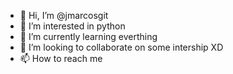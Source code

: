 - 👋 Hi, I’m @jmarcosgit
- 👀 I’m interested in python
- 🌱 I’m currently learning everthing
- 💞️ I’m looking to collaborate on some intership XD
- 📫 How to reach me 
